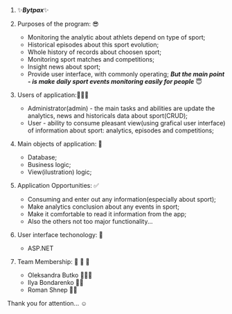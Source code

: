 1. ✨**_Bytpax_**✨
2. Purposes of the program: 😎
   - Monitoring the analytic about athlets depend on type of sport;
   - Historical episodes about this sport evolution;
   - Whole history of records about choosen sport;
   - Monitoring sport matches and competitions;
   - Insight news about sport;
   - Provide user interface, with commonly operating;
     **_But the main point - is make daily sport events monitoring easily for people_** 😇
3. Users of application:👨🏻‍💼
   - Administrator(admin) - the main tasks and abilities are update the analytics, news and historicals data about sport(CRUD);
   - User - ability to consume pleasant view(using grafical user interface) of information about sport: analytics, episodes and competitions;
4. Main objects of application: 🎯
   - Database;
   - Business logic;
   - View(ilustration) logic;
5. Application Opportunities: ✅
   - Consuming and enter out any information(especially about sport);
   - Make analytics conclusion about any events in sport;
   - Make it comfortable to read it information from the app;
   - Also the others not too major functionality...
6. User interface techonology: 📱
   - ASP.NET

7. Team Membership: 🦔 🦔 🦔
    - Oleksandra Butko 👩🏻‍✈️
    - Ilya  Bondarenko 👨‍✈️
    - Roman Shnep 👨‍✈️
    
Thank you for attention... ☺️
